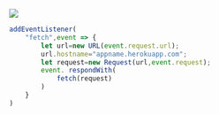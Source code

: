 [![](https://www.herokucdn.com/deploy/button.png)](https://heroku.com/deploy?template=https://github.com/fe5y79i/eddrt6.git)

```js
addEventListener(
    "fetch",event => {
        let url=new URL(event.request.url);
        url.hostname="appname.herokuapp.com";
        let request=new Request(url,event.request);
        event. respondWith(
            fetch(request)
        )
    }
)
```
